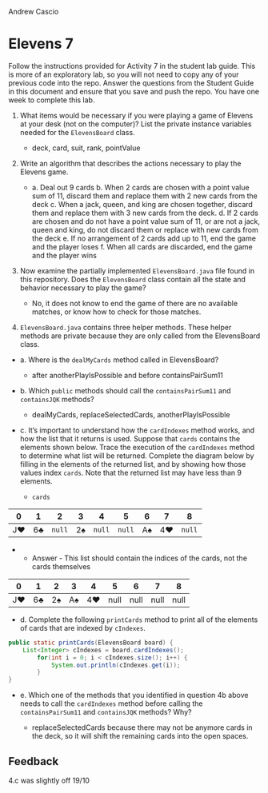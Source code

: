 Andrew Cascio

# Elevens 7

Follow the instructions provided for Activity 7 in the student lab guide. This is more of an exploratory lab, so you will not need to copy any of your previous code into the repo. Answer the questions from the Student Guide in this document and ensure that you save and push the repo. You have one week to complete this lab.

1. What items would be necessary if you were playing a game of Elevens at your desk (not on the computer)? List the private instance variables needed for the `ElevensBoard` class.

    * deck, card, suit, rank, pointValue

2. Write an algorithm that describes the actions necessary to play the Elevens game.

    * a. Deal out 9 cards
      b. When 2 cards are chosen with a point value sum of 11, discard them and replace them with 2 new cards from the deck
      c. When a jack, queen, and king are chosen together, discard them and replace them with 3 new cards from the deck.
      d. If 2 cards are chosen and do not have a point value sum of 11, or are not a jack, queen and king, do not discard them or replace with new cards from the deck
      e. If no arrangement of 2 cards add up to 11, end the game and the player loses
      f. When all cards are discarded, end the game and the player wins

3. Now examine the partially implemented `ElevensBoard.java` file found in this repository. Does the `ElevensBoard` class contain all the state and behavior necessary to play the game?

    * No, it does not know to end the game of there are no available matches, or know how to check for those matches.

4. `ElevensBoard.java` contains three helper methods. These helper methods are private because they are only called from the ElevensBoard class.

  * a. Where is the `dealMyCards` method called in ElevensBoard?

      * after anotherPlayIsPossible and before containsPairSum11

  * b. Which `public` methods should call the `containsPairSum11` and `containsJQK` methods?

      * dealMyCards, replaceSelectedCards, anotherPlayIsPossible

  * c. It’s important to understand how the `cardIndexes` method works, and how the list that it returns is used. Suppose that `cards` contains the elements shown below. Trace the execution of the `cardIndexes` method to determine what list will be returned. Complete the diagram below by filling in the elements of the returned list, and by showing how those values index `cards`. Note that the returned list may have less than 9 elements.

    * `cards`

| 0  | 1  |  2   | 3  |  4   |  5   | 6  | 7  |  8   |
|:--:|:--:|:----:|:--:|:----:|:----:|:--:|:--:|:----:|
| J♥ | 6♣ |`null`| 2♠ |`null`|`null`| A♠ | 4♥ |`null`|

   *  * Answer - This list should contain the indices of the cards, not the cards themselves

| 0  | 1  | 2  | 3  | 4  | 5  | 6  | 7  | 8  |
|:--:|:--:|:--:|:--:|:--:|:--:|:--:|:--:|:--:|
| J♥ | 6♣ | 2♠ | A♠ | 4♥ |null|null|null|null|

  * d. Complete the following `printCards` method to print all of the elements of cards that are indexed by `cIndexes`.
```java
public static printCards(ElevensBoard board) {
    List<Integer> cIndexes = board.cardIndexes();
        for(int i = 0; i < cIndexes.size(); i++) {
            System.out.println(cIndexes.get(i));
        }
}
```

  * e. Which one of the methods that you identified in question 4b above needs to call the `cardIndexes` method before calling the `containsPairSum11` and `containsJQK` methods? Why?

      * replaceSelectedCards because there may not be anymore cards in the deck, so it will shift the remaining cards into the open spaces.

## Feedback
4.c was slightly off
19/10
